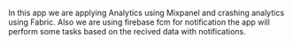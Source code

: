 In this app we are applying Analytics using Mixpanel and crashing analytics using Fabric.
Also we are using firebase fcm for notification the app will perform some tasks based on the recived data with notifications.

